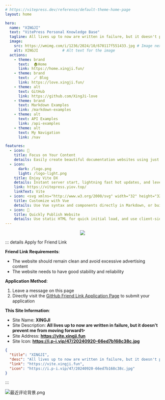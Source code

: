 ```yaml
---
# https://vitepress.dev/reference/default-theme-home-page
layout: home

hero:
  name: "XINGJI"
  text: "VitePress Personal Knowledge Base"
  tagline: All lives up to now are written in failure, but it doesn't prevent me from moving forward✨
  image:
    src: https://wmimg.com/i/1236/2024/10/670117f551433.jpg # Image next to the text and tagline area
    alt: XINGJI           # Alt text for the image
  actions:
    - theme: brand
      text:  🏠Home
      link: https://home.xingji.fun/
    - theme: brand
      text:  🪄 Blog
      link: https://love.xingji.fun/
    - theme: alt
      text: GitHub
      link: https://github.com/XingJi-love
    - theme: brand
      text: Markdown Examples
      link: /markdown-examples
    - theme: alt
      text: API Examples
      link: /api-examples
    - theme: alt
      text: My Navigation
      link: /nav

features:
  - icon: 📝
    title: Focus on Your Content
    details: Easily create beautiful documentation websites using just Markdown
  - icon: 
      dark: /logo.png
      light: /logo-light.png
    title: Enjoy Vite DX
    details: Instant server start, lightning fast hot updates, and leverage Vite ecosystem plugins.
    link: https://vitepress.yiov.top/
    linkText: Vite
  - icon: <svg xmlns="http://www.w3.org/2000/svg" width="32" height="32"><path fill="#41b883" d="M24.4 3.925H30l-14 24.15L2 3.925h10.71l3.29 5.6 3.22-5.6Z"/><path fill="#41b883" d="m2 3.925 14 24.15 14-24.15h-5.6L16 18.415 7.53 3.925Z"/><path fill="#35495e" d="M7.53 3.925 16 18.485l8.4-14.56h-5.18L16 9.525l-3.29-5.6Z"/></svg>
    title: Customize with Vue
    details: Use Vue syntax and components directly in Markdown, or build custom themes with Vue
  - icon: 🚀
    title: Quickly Publish Website
    details: Use static HTML for quick initial load, and use client-side routing for quick post-navigation load
---
```


<!-- index.md -->
<HomeUnderline />

<!-- index.md -->
<DataPanel />

<!-- index.md -->
<confetti />

<p align="center">
<img src="https://readme-typing-svg.demolab.com?font=Orbitron&size=25&pause=1000&center=true&vCenter=true&random=false&width=600&lines=Welcome+to+my+VitePress+Blog+page!;I+am+XINGJI+obsessed+with+programming!" />
</p>

<!-- index.md -->
<FriendsLinks />


::: details Apply for Friend Link

**Friend Link Requirements**:

- The website should remain clean and avoid excessive advertising content
- The website needs to have good stability and reliability

**Application Method**:

1. Leave a message on this page
2. Directly visit the [GitHub Friend Link Application Page](https://github.com/XingJi-love/Blog-VitePress/issues/2) to submit your application

**This Site Information**:

- Site Name: **XINGJI**
- Site Description: **All lives up to now are written in failure, but it doesn't prevent me from moving forward✨**
- Site Address: **<https://vite.xingji.fun>**
- Site Icon: **<https://i.p-i.vip/47/20240920-66ed7b168c38c.jpg>**

```json
{
  "title": "XINGJI",
  "desc": "All lives up to now are written in failure, but it doesn't prevent me from moving forward✨",
  "link": "https://vite.xingji.fun",
  "icon": "https://i.p-i.vip/47/20240920-66ed7b168c38c.jpg"
}
```
:::

<Linkcard url="https://yiov.top/computer/markdown.html" title="Simple Usage of Markdown" description="https://yiov.top/computer/markdown.html" logo="https://i.p-i.vip/47/20250105-6779fe143ce45.png"/>


![最近评论背景.png](https://i.p-i.vip/47/20241108-672d9051e725c.png)